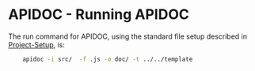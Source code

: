 # APIDOC - Running APIDOC

The run command for APIDOC, using the standard file setup described in [Project-Setup](Project-Setup.md), is:

```bash
    apidoc -i src/  -f .js -o doc/ -t ../../template
```